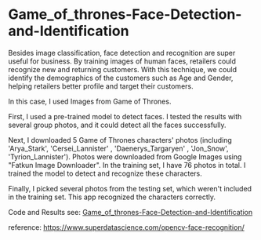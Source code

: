 # Game_of_thrones-Face-Detection-and-Identification

Besides image classification, face detection and recognition are super useful for business. By training images of human faces, retailers could recognize new and returning customers. With this technique, we could identify the demographics of the customers such as Age and Gender, helping retailers better profile and target their customers.

In this case, I used Images from Game of Thrones. 

First, I used a pre-trained model to detect faces. I tested the results with several group photos, and it could detect all the faces successfully.

Next, I downloaded 5 Game of Thrones characters' photos (including 'Arya_Stark', 'Cersei_Lannister' , 'Daenerys_Targaryen' , 'Jon_Snow',  'Tyrion_Lannister'). Photos were downloaded from Google Images using "Fatkun Image Downloader". In the training set, I have 76 photos in total. I trained the model to detect and recognize these characters.

Finally, I picked several photos from the testing set, which weren't included in the training set. This app recognized the characters correctly.

Code and Results see: [Game_of_thrones-Face-Detection-and-Identification](https://github.com/lywemma/Game_of_thrones-Face-Detection-and-Identification/blob/master/Face_Detection.ipynb)

reference: https://www.superdatascience.com/opencv-face-recognition/